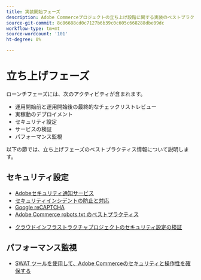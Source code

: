 ```yaml
---
title: 実装開始フェーズ
description: Adobe Commerceプロジェクトの立ち上げ段階に関する実装のベストプラクティスについて説明します。
source-git-commit: 8c86688cd0c7127b6b39c0c605c668288dbe09dc
workflow-type: tm+mt
source-wordcount: '101'
ht-degree: 0%

---
```



# 立ち上げフェーズ

ローンチフェーズには、次のアクティビティが含まれます。

- 運用開始前と運用開始後の最終的なチェックリストレビュー
- 実稼動のデプロイメント
- セキュリティ設定
- サービスの検証
- パフォーマンス監視

以下の節では、立ち上げフェーズのベストプラクティス情報について説明します。

## セキュリティ設定

- [Adobeセキュリティ通知サー&#x200B;ビス](security-notification-service.md)
- [セキュリティインシデントの防止と対応](prevent-respond-security-incident.md)
- [Google reCAPTCHA](https://docs.magento.com/user-guide/stores/security-google-recaptcha.html)
- [Adobe Commerce robots.txt のベストプラクティ&#x200B;ス](robots-txt.md)
<!-- - [Install the latest security patches](https://helpx.adobe.com/security/products/magento/apsb22-12.html) - CTAG deck -->
- [クラウドインフラストラクチャプロジェクトのセキュリティ設定の検証](https://devdocs.magento.com/cloud/live/site-launch-checklist.html#security-configuration)

## パフォーマンス監視

- [SWAT ツールを使用して、Adobe Commerceのセキュリティと操作性を確保する](../../../tools/site-wide-analysis-tool/intro.md#integrations-with-other-adobe-commerce-support-tools)
